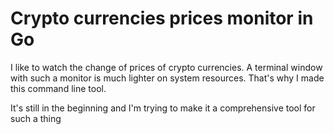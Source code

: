 Crypto currencies prices monitor in Go
======================================


I like to watch the change of prices of crypto currencies. A terminal window with such a monitor is much lighter on system resources. That's why I made this command line tool.

It's still in the beginning and I'm trying to make it a comprehensive tool for such a thing